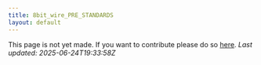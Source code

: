 ```yaml
---
title: 8bit_wire_PRE_STANDARDS
layout: default
---
```


This page is not yet made. If you want to contribute please do so [here](https://github.com/CrazyH2/Bigstone/blob/wiki/components/8bit_wire_PRE_STANDARDS.md).
_Last updated: 2025-06-24T19:33:58Z_
